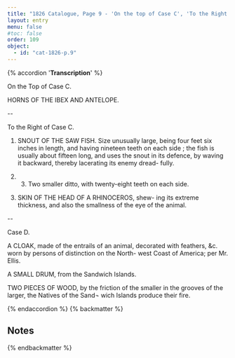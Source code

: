 ```yaml
---
title: "1826 Catalogue, Page 9 - 'On the top of Case C', 'To the Right of Case C' & Case D"
layout: entry
menu: false
#toc: false
order: 109
object:
  - id: "cat-1826-p.9"
---
```

{% accordion '**Transcription**' %}

On the Top of Case C.

HORNS OF THE IBEX AND ANTELOPE.

--

To the Right of Case C.

1. SNOUT OF THE SAW FISH.
Size unusually large, being four feet six inches in length,
and having nineteen teeth on each side ; the fish is usually
about fifteen long, and uses the snout in its defence, by
waving it backward, thereby lacerating its enemy dread-
fully.

2. 3. Two smaller ditto, with twenty-eight teeth on each side.

4. SKIN OF THE HEAD OF A RHINOCEROS, shew-
ing its extreme thickness, and also the smallness of
the eye of the animal.

--

Case D.

A CLOAK, made of the entrails of an animal, decorated
with feathers, &c. worn by persons of distinction on
the North- west Coast of America; per Mr. Ellis.

A SMALL DRUM, from the Sandwich Islands.

TWO PIECES OF WOOD, by the friction of the smaller
in the grooves of the larger, the Natives of the Sand¬
wich Islands produce their fire.

{% endaccordion %}
{% backmatter %}

## Notes

{% endbackmatter %}
